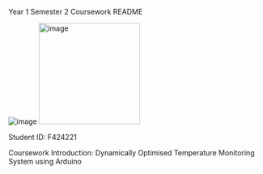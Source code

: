 Year 1 Semester 2 Coursework README

![image](arduinoreadmeimage.jpg)
<img src="arduinoreadmeimage.jpg" alt="image" width="200"/>

Student ID: F424221

Coursework Introduction: Dynamically Optimised Temperature Monitoring System using Arduino

